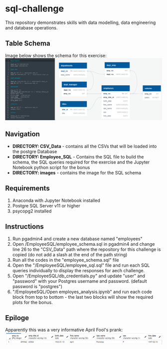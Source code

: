 # sql-challenge

This repository demonstrates skills with data modelling, data engineering and database operations.

## Table Schema

Image below shows the schema for this exercise:
![employees_schema_image](images/employees_schema_image.png)

## Navigation

* **DIRECTORY: CSV_Data** - contains all the CSVs that will be loaded into the postgre Database
* **DIRECTORY: Employee_SQL** - Contains the SQL file to build the schema, the SQL queries required for the exercise and the Jupyter Notebook python script for the bonus
* **DIRECTORY: images** - contains the image for the SQL schema

## Requirements

1. Anaconda with Jupyter Notebook installed
2. Postgre SQL Server v11 or higher
3. psycopg2 installed

## Instructions

1. Run pgadmin4 and create a new database named "employees"
2. Open /EmployeeSQL/employee_schema.sql in pgadmin4 and change line 26 to the "CSV_Data" path where the repository for this challenge is copied (do not add a slash at the end of the path string)
3. Run all the codes in the "employee_schema.sql" file
4. Open the "/EmployeeSQL/employee_sql.sql" file and run each SQL queries individually to display the responses for aech challenge.
5. Open "/EmployeeSQL/db_credentials.py" and update "user" and "password" with your Postgres username and password. (default password is "postgres")
6. "/EmployeeSQL/Open employes_analysis.ipynb" and run each code block from top to bottom - the last two blocks will show the required plots for the bonus.

## Epiloge

Apparently this was a very informative April Fool's prank:
![aprilfools](images/epilogue.png)

